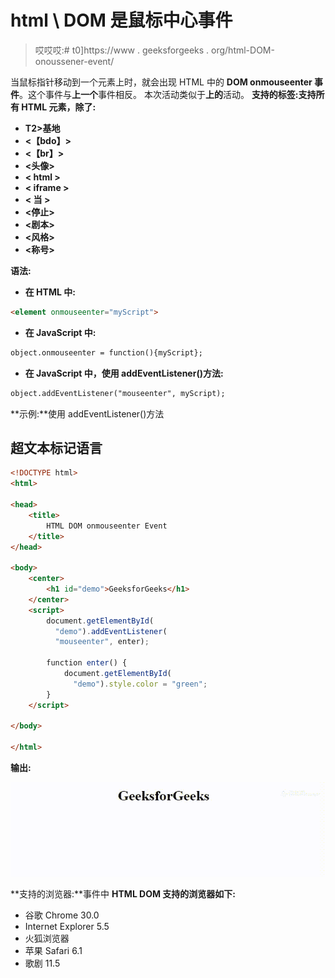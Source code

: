 # html \ DOM 是鼠标中心事件

> 哎哎哎:# t0]https://www . geeksforgeeks . org/html-DOM-onoussener-event/

当鼠标指针移动到一个元素上时，就会出现 HTML 中的 **DOM onmouseenter 事件**。这个事件与**上一个**事件相反。
本次活动类似于**上的**活动。
**支持的标签:支持所有 HTML 元素，除了:**

*   **T2>基地**
*   **<【bdo】>**
*   **<【br】>**
*   **<头像>**
*   **< html >**
*   **< iframe >**
*   **< 当 >**
*   **<停止>**
*   **<剧本>**
*   **<风格>**
*   **<称号>**

**语法:**

*   **在 HTML 中:**

```html
<element onmouseenter="myScript">
```

*   **在 JavaScript 中:**

```html
object.onmouseenter = function(){myScript};
```

*   **在 JavaScript 中，使用 addEventListener()方法:**

```html
object.addEventListener("mouseenter", myScript);
```

**示例:**使用 addEventListener()方法

## 超文本标记语言

```html
<!DOCTYPE html>
<html>

<head>
    <title>
        HTML DOM onmouseenter Event
    </title>
</head>

<body>
    <center>
        <h1 id="demo">GeeksforGeeks</h1>
    </center>
    <script>
        document.getElementById(
          "demo").addEventListener(
          "mouseenter", enter);

        function enter() {
            document.getElementById(
              "demo").style.color = "green";
        }
    </script>

</body>

</html>
```

**输出:**

![](img/3c321c688260a4516567181c445577fe.png)

**支持的浏览器:**事件中 **HTML DOM 支持的浏览器如下:** 

*   谷歌 Chrome 30.0
*   Internet Explorer 5.5
*   火狐浏览器
*   苹果 Safari 6.1
*   歌剧 11.5